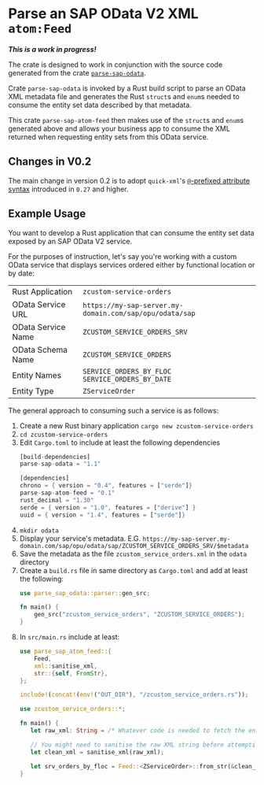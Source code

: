 # Parse an SAP OData V2 XML `atom:Feed`

***This is a work in progress!***

The crate is designed to work in conjunction with the source code generated from the crate [`parse-sap-odata`](https://crates.io/crates/parse-sap-odata).

Crate `parse-sap-odata` is invoked by a Rust build script to parse an OData XML metadata file and generates the Rust `struct`s and `enum`s needed to consume the entity set data described by that metadata.

This crate `parse-sap-atom-feed` then makes use of the `struct`s and `enum`s generated above and allows your business app to consume the XML returned when requesting entity sets from this OData service.

## Changes in V0.2

The main change in version 0.2 is to adopt `quick-xml`'s [`@`-prefixed attribute syntax](https://docs.rs/quick-xml/latest/quick_xml/de/index.html#mapping-xml-to-rust-types) introduced in `0.27` and higher.

## Example Usage

You want to develop a Rust application that can consume the entity set data exposed by an SAP OData V2 service.

For the purposes of instruction, let's say you're working with a custom OData service that displays services ordered either by functional location or by date:

| | |
|---|---|
| Rust Application | `zcustom-service-orders`
| OData Service URL | `https://my-sap-server.my-domain.com/sap/opu/odata/sap`
| OData Service Name | `ZCUSTOM_SERVICE_ORDERS_SRV`
| OData Schema Name | `ZCUSTOM_SERVICE_ORDERS`
| Entity Names | `SERVICE_ORDERS_BY_FLOC`<br>`SERVICE_ORDERS_BY_DATE`
| Entity Type | `ZServiceOrder`

The general approach to consuming such a service is as follows:

1. Create a new Rust binary application `cargo new zcustom-service-orders`
1. `cd zcustom-service-orders`
1. Edit `Cargo.toml` to include at least the following dependencies
   ```rust
   [build-dependencies]
   parse-sap-odata = "1.1"

   [dependencies]
   chrono = { version = "0.4", features = ["serde"]}
   parse-sap-atom-feed = "0.1"
   rust_decimal = "1.30"
   serde = { version = "1.0", features = ["derive"] }
   uuid = { version = "1.4", features = ["serde"]}
   ```
1. `mkdir odata`
1. Display your service's metadata.
E.G. `https://my-sap-server.my-domain.com/sap/opu/odata/sap/ZCUSTOM_SERVICE_ORDERS_SRV/$metadata`
1. Save the metadata as the file `zcustom_service_orders.xml` in the `odata` directory
1. Create a `build.rs` file in same directory as `Cargo.toml` and add at least the following:
   ```rust
   use parse_sap_odata::parser::gen_src;

   fn main() {
       gen_src("zcustom_service_orders", "ZCUSTOM_SERVICE_ORDERS");
   }
   ```
1. In `src/main.rs` include at least:
   ```rust
   use parse_sap_atom_feed::{
       Feed,
       xml::sanitise_xml,
       str::{self, FromStr},
   };

   include!(concat!(env!("OUT_DIR"), "/zcustom_service_orders.rs"));

   use zcustom_service_orders::*;

   fn main() {
      let raw_xml: String = /* Whatever code is needed to fetch the entity set data as a raw XML string */;

      // You might need to sanitise the raw XML string before attempting to parse it
      let clean_xml = sanitise_xml(raw_xml);

      let srv_orders_by_floc = Feed::<ZServiceOrder>::from_str(&clean_xml);
   }
   ```
